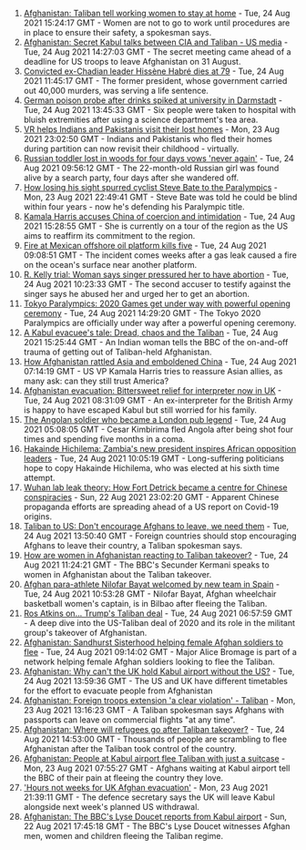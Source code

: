 1. [Afghanistan: Taliban tell working women to stay at home](https://www.bbc.co.uk/news/world-asia-58315413?at_medium=RSS&at_campaign=KARANGA) - Tue, 24 Aug 2021 15:24:17 GMT - Women are not to go to work until procedures are in place to ensure their safety, a spokesman says.
2. [Afghanistan: Secret Kabul talks between CIA and Taliban - US media](https://www.bbc.co.uk/news/world-asia-58320516?at_medium=RSS&at_campaign=KARANGA) - Tue, 24 Aug 2021 14:27:03 GMT - The secret meeting came ahead of a deadline for US troops to leave Afghanistan on 31 August.
3. [Convicted ex-Chadian leader Hissène Habré dies at 79](https://www.bbc.co.uk/news/world-africa-58316923?at_medium=RSS&at_campaign=KARANGA) - Tue, 24 Aug 2021 11:45:17 GMT - The former president, whose government carried out 40,000 murders, was serving a life sentence.
4. [German poison probe after drinks spiked at university in Darmstadt](https://www.bbc.co.uk/news/world-europe-58315927?at_medium=RSS&at_campaign=KARANGA) - Tue, 24 Aug 2021 13:45:33 GMT - Six people were taken to hospital with bluish extremities after using a science department's tea area.
5. [VR helps Indians and Pakistanis visit their lost homes](https://www.bbc.co.uk/news/world-asia-india-58265851?at_medium=RSS&at_campaign=KARANGA) - Mon, 23 Aug 2021 23:02:50 GMT - Indians and Pakistanis who fled their homes during partition can now revisit their childhood - virtually.
6. [Russian toddler lost in woods for four days vows 'never again'](https://www.bbc.co.uk/news/world-europe-58315926?at_medium=RSS&at_campaign=KARANGA) - Tue, 24 Aug 2021 09:56:12 GMT - The 22-month-old Russian girl was found alive by a search party, four days after she wandered off.
7. [How losing his sight spurred cyclist Steve Bate to the Paralympics](https://www.bbc.co.uk/news/uk-58306376?at_medium=RSS&at_campaign=KARANGA) - Mon, 23 Aug 2021 22:49:41 GMT - Steve Bate was told he could be blind within four years - now he's defending his Paralympic title.
8. [Kamala Harris accuses China of coercion and intimidation](https://www.bbc.co.uk/news/world-asia-58312947?at_medium=RSS&at_campaign=KARANGA) - Tue, 24 Aug 2021 15:28:55 GMT - She is currently on a tour of the region as the US aims to reaffirm its commitment to the region.
9. [Fire at Mexican offshore oil platform kills five](https://www.bbc.co.uk/news/world-latin-america-58315356?at_medium=RSS&at_campaign=KARANGA) - Tue, 24 Aug 2021 09:08:51 GMT - The incident comes weeks after a gas leak caused a fire on the ocean's surface near another platform.
10. [R. Kelly trial: Woman says singer pressured her to have abortion](https://www.bbc.co.uk/news/entertainment-arts-58315144?at_medium=RSS&at_campaign=KARANGA) - Tue, 24 Aug 2021 10:23:33 GMT - The second accuser to testify against the singer says he abused her and urged her to get an abortion.
11. [Tokyo Paralympics: 2020 Games get under way with powerful opening ceremony](https://www.bbc.co.uk/sport/disability-sport/58316181?at_medium=RSS&at_campaign=KARANGA) - Tue, 24 Aug 2021 14:29:20 GMT - The Tokyo 2020 Paralympics are officially under way after a powerful opening ceremony.
12. [A Kabul evacuee's tale: Dread, chaos and the Taliban](https://www.bbc.co.uk/news/world-asia-58318374?at_medium=RSS&at_campaign=KARANGA) - Tue, 24 Aug 2021 15:25:44 GMT - An Indian woman tells the BBC of the on-and-off trauma of getting out of Taliban-held Afghanistan.
13. [How Afghanistan rattled Asia and emboldened China](https://www.bbc.co.uk/news/world-asia-58312949?at_medium=RSS&at_campaign=KARANGA) - Tue, 24 Aug 2021 07:14:19 GMT - US VP Kamala Harris tries to reassure Asian allies, as many ask: can they still trust America?
14. [Afghanistan evacuation: Bittersweet relief for interpreter now in UK](https://www.bbc.co.uk/news/world-asia-58315406?at_medium=RSS&at_campaign=KARANGA) - Tue, 24 Aug 2021 08:31:09 GMT - An ex-interpreter for the British Army is happy to have escaped Kabul but still worried for his family.
15. [The Angolan soldier who became a London pub legend](https://www.bbc.co.uk/news/uk-58266180?at_medium=RSS&at_campaign=KARANGA) - Tue, 24 Aug 2021 05:08:05 GMT - Cesar Kimbirima fled Angola after being shot four times and spending five months in a coma.
16. [Hakainde Hichilema: Zambia's new president inspires African opposition leaders](https://www.bbc.co.uk/news/world-africa-58270973?at_medium=RSS&at_campaign=KARANGA) - Tue, 24 Aug 2021 10:05:19 GMT - Long-suffering politicians hope to copy Hakainde Hichilema, who was elected at his sixth time attempt.
17. [Wuhan lab leak theory: How Fort Detrick became a centre for Chinese conspiracies](https://www.bbc.co.uk/news/world-us-canada-58273322?at_medium=RSS&at_campaign=KARANGA) - Sun, 22 Aug 2021 23:02:20 GMT - Apparent Chinese propaganda efforts are spreading ahead of a US report on Covid-19 origins.
18. [Taliban to US: Don't encourage Afghans to leave, we need them](https://www.bbc.co.uk/news/uk-politics-58320221?at_medium=RSS&at_campaign=KARANGA) - Tue, 24 Aug 2021 13:50:40 GMT - Foreign countries should stop encouraging Afghans to leave their country, a Taliban spokesman says.
19. [How are women in Afghanistan reacting to Taliban takeover?](https://www.bbc.co.uk/news/world-asia-58315828?at_medium=RSS&at_campaign=KARANGA) - Tue, 24 Aug 2021 11:24:21 GMT - The BBC's Secunder Kermani speaks to women in Afghanistan about the Taliban takeover.
20. [Afghan para-athlete Nilofar Bayat welcomed by new team in Spain](https://www.bbc.co.uk/news/world-europe-58318043?at_medium=RSS&at_campaign=KARANGA) - Tue, 24 Aug 2021 10:53:28 GMT - Nilofar Bayat, Afghan wheelchair basketball women's captain, is in Bilbao after fleeing the Taliban.
21. [Ros Atkins on... Trump's Taliban deal](https://www.bbc.co.uk/news/world-58311135?at_medium=RSS&at_campaign=KARANGA) - Tue, 24 Aug 2021 06:57:59 GMT - A deep dive into the US-Taliban deal of 2020 and its role in the militant group's takeover of Afghanistan.
22. [Afghanistan: Sandhurst Sisterhood helping female Afghan soldiers to flee](https://www.bbc.co.uk/news/uk-58314902?at_medium=RSS&at_campaign=KARANGA) - Tue, 24 Aug 2021 09:14:02 GMT - Major Alice Bromage is part of a network helping female Afghan soldiers looking to flee the Taliban.
23. [Afghanistan: Why can't the UK hold Kabul airport without the US?](https://www.bbc.co.uk/news/world-58305185?at_medium=RSS&at_campaign=KARANGA) - Tue, 24 Aug 2021 13:59:36 GMT - The US and UK have different timetables for the effort to evacuate people from Afghanistan
24. [Afghanistan: Foreign troops extension 'a clear violation' - Taliban](https://www.bbc.co.uk/news/world-asia-58307188?at_medium=RSS&at_campaign=KARANGA) - Mon, 23 Aug 2021 13:16:23 GMT - A Taliban spokesman says Afghans with passports can leave on commercial flights "at any time".
25. [Afghanistan: Where will refugees go after Taliban takeover?](https://www.bbc.co.uk/news/world-asia-58283177?at_medium=RSS&at_campaign=KARANGA) - Tue, 24 Aug 2021 14:53:00 GMT - Thousands of people are scrambling to flee Afghanistan after the Taliban took control of the country.
26. [Afghanistan: People at Kabul airport flee Taliban with just a suitcase](https://www.bbc.co.uk/news/world-asia-58300386?at_medium=RSS&at_campaign=KARANGA) - Mon, 23 Aug 2021 07:55:27 GMT - Afghans waiting at Kabul airport tell the BBC of their pain at fleeing the country they love.
27. ['Hours not weeks for UK Afghan evacuation'](https://www.bbc.co.uk/news/uk-58302734?at_medium=RSS&at_campaign=KARANGA) - Mon, 23 Aug 2021 21:39:11 GMT - The defence secretary says the UK will leave Kabul alongside next week's planned US withdrawal.
28. [Afghanistan: The BBC's Lyse Doucet reports from Kabul airport](https://www.bbc.co.uk/news/world-asia-58300416?at_medium=RSS&at_campaign=KARANGA) - Sun, 22 Aug 2021 17:45:18 GMT - The BBC's Lyse Doucet witnesses Afghan men, women and children fleeing the Taliban regime.

